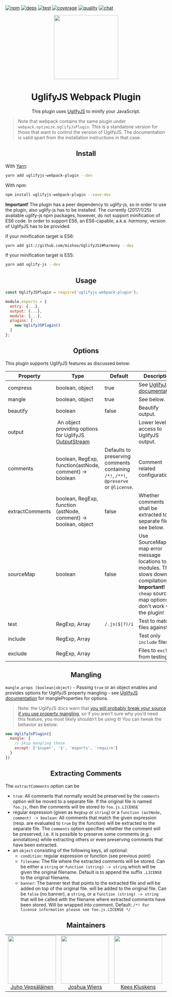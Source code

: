 [![npm][npm]][npm-url]
[![deps][deps]][deps-url]
[![test][test]][test-url]
[![coverage][cover]][cover-url]
[![quality][quality]][quality-url]
[![chat][chat]][chat-url]

<div align="center">
  <!-- replace with accurate logo e.g from https://worldvectorlogo.com/ -->
  <a href="https://github.com/webpack/webpack">
    <img width="200" height="200" vspace="" hspace="25"
      src="https://cdn.rawgit.com/webpack/media/e7485eb2/logo/icon.svg">
  </a>
  <h1>UglifyJS Webpack Plugin</h1>
	<p>This plugin uses <a href="https://github.com/mishoo/UglifyJS2">UglifyJS</a> to minify your JavaScript.<p>
</div>

> Note that webpack contains the same plugin under `webpack.optimize.UglifyJsPlugin`. This is a standalone version for those that want to control the version of UglifyJS. The documentation is valid apart from the installation instructions in that case.

<h2 align="center">Install</h2>

With [Yarn](https://yarnpkg.com):

```bash
yarn add uglifyjs-webpack-plugin --dev
```

With npm:

```bash
npm install uglifyjs-webpack-plugin --save-dev
```

**Important!** The plugin has a peer dependency to uglify-js, so in order to use the plugin, also uglify-js has to be installed. The currently (2017/1/25) available uglify-js npm packages, however, do not support minification of ES6 code. In order to support ES6, an ES6-capable, a.k.a. _harmony_, version of UglifyJS has to be provided.

If your minification target is ES6:

```bash
yarn add git://github.com/mishoo/UglifyJS2#harmony --dev
```

If your minification target is ES5:

```bash
yarn add uglify-js --dev
```

<h2 align="center">Usage</h2>

```javascript
const UglifyJSPlugin = require('uglifyjs-webpack-plugin');

module.exports = {
  entry: {...},
  output: {...},
  module: {...},
  plugins: [
    new UglifyJSPlugin()
  ]
};
```

<h2 align="center">Options</h2>

This plugin supports UglifyJS features as discussed below:

| Property | Type | Default | Description |
| --- | --- | --- | --- |
| compress | boolean, object | true | See [UglifyJS documentation](http://lisperator.net/uglifyjs/compress). |
| mangle | boolean, object | true | See below. |
| beautify | boolean | false | Beautify output. |
| output | An object providing options for UglifyJS [OutputStream](https://github.com/mishoo/UglifyJS2/blob/master/lib/output.js) | | Lower level access to UglifyJS output. |
| comments | boolean, RegExp, function(astNode, comment) -> boolean | Defaults to preserving comments containing `/*!`, `/**!`, `@preserve` or `@license`. | Comment related configuration. |
| extractComments | boolean, RegExp, function (astNode, comment) -> boolean, object | false | Whether comments shall be extracted to a separate file, see below. |
| sourceMap | boolean | false | Use SourceMaps to map error message locations to modules. This slows down the compilation. **Important!** `cheap` source map options don't work with the plugin! |
| test | RegExp, Array<RegExp> | <code>/\.js($&#124;\?)/i</code> | Test to match files against. |
| include | RegExp, Array<RegExp> | | Test only `include` files. |
| exclude | RegExp, Array<RegExp> | | Files to `exclude` from testing. |

<h2 align="center">Mangling</h2>

`mangle.props (boolean|object)` - Passing `true` or an object enables and provides options for UglifyJS property mangling - see [UglifyJS documentation](https://github.com/mishoo/UglifyJS2#mangleproperties-options) for mangleProperties for options.

> Note: the UglifyJS docs warn that [you will probably break your source if you use property mangling](https://github.com/mishoo/UglifyJS2#mangling-property-names---mangle-props), so if you aren’t sure why you’d need this feature, you most likely shouldn’t be using it! You can tweak the behavior as below:

```javascript
new UglifyJsPlugin({
  mangle: {
    // Skip mangling these
    except: ['$super', '$', 'exports', 'require']
  }
})
```

<h2 align="center">Extracting Comments</h2>

The `extractComments` option can be
- `true`: All comments that normally would be preserved by the `comments` option will be moved to a separate file. If the original file is named `foo.js`, then the comments will be stored to `foo.js.LICENSE`
- regular expression (given as `RegExp` or `string`) or a `function (astNode, comment) -> boolean`:
  All comments that match the given expression (resp. are evaluated to `true` by the function) will be extracted to the separate file. The `comments` option specifies whether the comment will be preserved, i.e. it is possible to preserve some comments (e.g. annotations) while extracting others or even preserving comments that have been extracted.
- an `object` consisting of the following keys, all optional:
  - `condition`: regular expression or function (see previous point)
  - `filename`: The file where the extracted comments will be stored. Can be either a `string` or `function (string) -> string` which will be given the original filename. Default is to append the suffix `.LICENSE` to the original filename.
  - `banner`: The banner text that points to the extracted file and will be added on top of the original file. will be added to the original file. Can be `false` (no banner), a `string`, or a `function (string) -> string` that will be called with the filename where extracted comments have been stored. Will be wrapped into comment.
Default: `/*! For license information please see foo.js.LICENSE */`


<h2 align="center">Maintainers</h2>

<table>
  <tbody>
    <tr>
      <td align="center">
        <img width="150" height="150"
        src="https://avatars3.githubusercontent.com/u/166921?v=3&s=150">
        </br>
        <a href="https://github.com/bebraw">Juho Vepsäläinen</a>
      </td>
      <td align="center">
        <img width="150" height="150"
        src="https://avatars2.githubusercontent.com/u/8420490?v=3&s=150">
        </br>
        <a href="https://github.com/d3viant0ne">Joshua Wiens</a>
      </td>
      <td align="center">
        <img width="150" height="150"
        src="https://avatars3.githubusercontent.com/u/533616?v=3&s=150">
        </br>
        <a href="https://github.com/SpaceK33z">Kees Kluskens</a>
      </td>
      <td align="center">
        <img width="150" height="150"
        src="https://avatars3.githubusercontent.com/u/3408176?v=3&s=150">
        </br>
        <a href="https://github.com/TheLarkInn">Sean Larkin</a>
      </td>
    </tr>
  <tbody>
</table>


[npm]: https://img.shields.io/npm/v/uglifyjs-webpack-plugin.svg
[npm-url]: https://npmjs.com/package/uglifyjs-webpack-plugin

[deps]: https://david-dm.org/webpack-contrib/uglifyjs-webpack-plugin.svg
[deps-url]: https://david-dm.org/webpack-contrib/uglifyjs-webpack-plugin

[chat]: https://img.shields.io/badge/gitter-webpack%2Fwebpack-brightgreen.svg
[chat-url]: https://gitter.im/webpack/webpack

[test]: https://secure.travis-ci.org/webpack-contrib/uglifyjs-webpack-plugin.svg
[test-url]: http://travis-ci.org/webpack-contrib/uglifyjs-webpack-plugin

[cover]: https://codecov.io/gh/webpack-contrib/uglifyjs-webpack-plugin/branch/master/graph/badge.svg
[cover-url]: https://codecov.io/gh/webpack-contrib/uglifyjs-webpack-plugin

[quality]: https://www.bithound.io/github/webpack-contrib/uglifyjs-webpack-plugin/badges/score.svg
[quality-url]: https://www.bithound.io/github/webpack-contrib/uglifyjs-webpack-plugin
